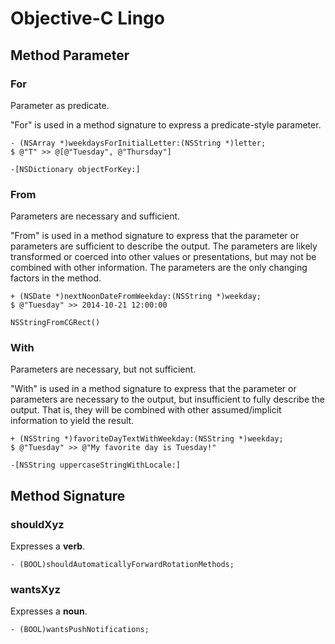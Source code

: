 # Objective-C Lingo

## Method Parameter

### For

Parameter as predicate.

"For" is used in a method signature to express a predicate-style parameter.

```
- (NSArray *)weekdaysForInitialLetter:(NSString *)letter;
$ @"T" >> @[@"Tuesday", @"Thursday"]
```

```
-[NSDictionary objectForKey:]
```

### From

Parameters are necessary and sufficient.

"From" is used in a method signature to express that the parameter or parameters are sufficient to describe the output. The parameters are likely transformed or coerced into other values or presentations, but may not be combined with other information. The parameters are the only changing factors in the method.

```
+ (NSDate *)nextNoonDateFromWeekday:(NSString *)weekday;
$ @"Tuesday" >> 2014-10-21 12:00:00
```

```
NSStringFromCGRect()
```

### With

Parameters are necessary, but not sufficient.

"With" is used in a method signature to express that the parameter or parameters are necessary to the output, but insufficient to fully describe the output. That is, they will be combined with other assumed/implicit information to yield the result.

```
+ (NSString *)favoriteDayTextWithWeekday:(NSString *)weekday;
$ @"Tuesday" >> @"My favorite day is Tuesday!"
```

```
-[NSString uppercaseStringWithLocale:]
```

## Method Signature

### shouldXyz

Expresses a **verb**.

```
- (BOOL)shouldAutomaticallyForwardRotationMethods;
```

### wantsXyz

Expresses a **noun**.

```
- (BOOL)wantsPushNotifications;
```
